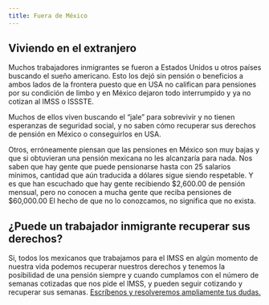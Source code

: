 ```yaml
---
title: Fuera de México
---
```


## Viviendo en el extranjero

Muchos trabajadores inmigrantes se fueron a Estados Unidos u otros países buscando el sueño americano. Esto los dejó sin pensión o beneficios a ambos lados de la frontera puesto que en USA no califican para pensiones por su condición de limbo y en México dejaron todo interrumpido y ya no cotizan al IMSS o ISSSTE. 

Muchos de ellos viven buscando el “jale” para sobrevivir y no tienen esperanzas de seguridad social, y no saben cómo recuperar sus derechos de pensión en México o conseguirlos en USA.

Otros, erróneamente piensan que las pensiones en México son muy bajas y que si obtuvieran una pensión mexicana no les alcanzaría para nada. Nos saben que hay gente que puede pensionarse hasta con 25 salarios mínimos, cantidad que aún traducida a dólares sigue siendo respetable. Y es que han escuchado que hay gente recibiendo $2,600.00 de pensión mensual, pero no conocen a mucha gente que reciba pensiones de $60,000.00 El hecho de que no lo conozcamos, no significa que no exista.


## ¿Puede un trabajador inmigrante recuperar sus derechos?

Si, todos los mexicanos que trabajamos para el IMSS en algún momento de nuestra vida podemos recuperar nuestros derechos y tenemos la posibilidad de una pensión siempre y cuando cumplamos con el número de semanas cotizadas que nos pide el IMSS, y pueden seguir cotizando y recuperar sus semanas. [Escríbenos y resolveremos ampliamente tus dudas.](/2018-03-08-contacto.html)

